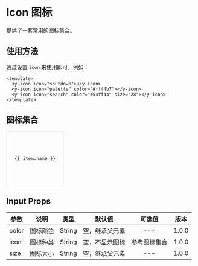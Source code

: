 # Icon 图标
提供了一套常用的图标集合。

## 使用方法
通过设置 `icon` 来使用即可。例如：

<div class="demo demo-icon">
  <y-icon icon="shutdown"></y-icon>
  <y-icon icon="palette" color="#ff44b7"></y-icon>
  <y-icon icon="search" color="#54ff44" size="28"></y-icon>

  ```vue
  <template>
    <y-icon icon="shutdown"></y-icon>
    <y-icon icon="palette" color="#ff44b7"></y-icon>
    <y-icon icon="search" color="#54ff44" size="28"></y-icon>
  </template>
  ```
</div>


## 图标集合
<div class="icon-list">
  <div class="icon-item" v-for="(item, index) in icons">
    <y-icon :icon="item.name"></y-icon>
    <div class="icon-item-text">{{ item.name }}</div>
  </div>
</div>

## Input Props
<div class="props-table">

| 参数          | 说明        |  类型  |     默认值     |     可选值     |  版本  |
| ------------- |:----------:| -------|:--------------:|:--------------:| ------ |
| color         | 图标颜色    | String | 空，继承父元素  | ---            | 1.0.0 |
| icon          | 图标种类    | String | 空，不显示图标  | 参考[图标集合](#图标集合)    | 1.0.0 |
| size          | 图标大小    | String | 空，继承父元素  | ---            | 1.0.0 |

</div>

<script setup lang="ts">
import icons from '../../packages/theme-chalk/src/svgs/svg-list.ts';
</script>

<style>
.demo-icon .y-icon {
  padding: 10px;
}

.icon-list {
  display: inline-block;
}
.icon-item {
  display: inline-flex;
  flex-direction: column;
  justify-content: center;
  text-align: center;
  border: 1px solid #ebebeb;
  width: 25%;
  height: 140px;
  min-width: 150px;
}
.icon-item .y-icon {
  margin: 0 auto;
  font-size: 26px;
  margin-bottom: 15px;
}
.icon-item-text {
  font-family: Lucida Console,Consolas,Monaco,Andale Mono,Ubuntu Mono,monospace;
  font-size: 12px;
  max-height: 20px;
  padding: 0 8px; 
}
</style>
